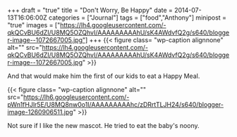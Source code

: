 +++
draft = "true"
title = "Don't Worry, Be Happy"
date = 2014-07-13T16:06:00Z
categories = ["Journal"]
tags = ["food","Anthony"]
minipost = "true"
images = ["https://lh4.googleusercontent.com/-qkQCvBU6dZI/U8MQ5OZQhvI/AAAAAAAAAhU/sK4AWdvfQ2g/s640/blogger-image--1072667005.jpg"]
+++
{{< figure class= "wp-caption alignnone" alt="" src="https://lh4.googleusercontent.com/-qkQCvBU6dZI/U8MQ5OZQhvI/AAAAAAAAAhU/sK4AWdvfQ2g/s640/blogger-image--1072667005.jpg" >}}

And that would make him the first of our kids to eat a Happy Meal.

{{< figure class= "wp-caption alignnone" alt="" src="https://lh6.googleusercontent.com/-pWn1fHJlr5E/U8MQ8nw0o1I/AAAAAAAAAhc/zDRrtTLJH24/s640/blogger-image-1260906511.jpg" >}}

Not sure if I like the new mascot. He tried to eat the baby's noony.
